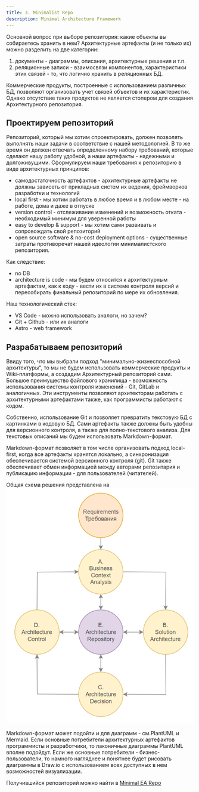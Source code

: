 ```yaml
---
title: 3. Minimalist Repo
description: Minimal Architecture Framework
---
```


Основной вопрос при выборе репозитория: какие объекты вы собираетесь хранить в нем? 
Архитектурные артефакты (и не только их) можно разделить на две категории:
1. документы - диаграммы, описания, архитектурные решения и т.п.
2. реляционные записи - взаимосвязи компонентов, характеристики этих связей - то, что логично хранить в реляционных БД.

Коммерческие продукты, построенные с использованием различных БД, позволяют организовать учет связей объектов и их характеристик. Однако отсутствие таких продуктов не является стопером для создания Архитектурного репозитория.


## Проектируем репозиторий
Репозиторий, который мы хотим спроектировать, должен позволять выполнять наши задачи в соответствие с нашей методологией. В то же время он должен отвечать определенному набору требований, которые сделают нашу работу удобной, а наши артефакты - надежными и долгоживущими.
Сформулируем наши требования к репозиторию в виде архитектурных принципов:
- самодостаточность артефактов - архитектурные артефакты не должны зависеть от прикладных систем их ведения, фреймворков разработки и технологий
- local first - мы хотим работать в любое время и в любом месте - на работе, дома и даже в отпуске
- version control - отслеживание изменений и возможность отката - необходимый минимум для уверенной работы
- easy to develop & support - мы хотим сами развивать и сопровождать свой репозиторий
- open source software & no-cost deployment options - существенные затраты противоречат нашей идеологии  минималистского репозитория.

Как следствие:
- no DB 
- architecture is code - мы будем относится к архитектурным артефактам, как к коду - вести их в системе контроля версий и пересобирать финальный репозиторий по мере их обновления.

Наш технологический стек:
- VS Code - можно использовать аналоги, но зачем?
- Git + Github - или их аналоги
- Astro - web framework 


## Разрабатываем репозиторий
Ввиду того, что мы выбрали подход "минимально-жизнеспособной архитектуры", то мы не будем использовать коммерческие продукты и Wiki-платформы, а создадим Архитектурный репозиторий сами.
Большое преимущество файлового хранилища - возможность использования системы контроля изменений - Git, GitLab и аналогичных. Эти инструменты позволяют архитекторам работать с архитектурными артефактами также, как программисты работают с кодом.

Собственно, использование Git и позволяет превратить текстовую БД с картинками в кодовую БД.
Сами артефакты также должны быть удобны для версионного контроля, а также для полно-текстового анализа.
Для текстовых описаний мы будем использовать Markdown-формат. 

Markdown-формат позволяет в том числе организовать подход local-first, когда все артефакты хранятся локально, а синхронизация обеспечивается системой версионного контроля (git).
Git также обеспечивает обмен информацией между авторами репозитария и публикацию информации - для пользователей (читателей).

Общая схема решения представлена на ![Архитектура минималистского архитектурного репозитория](./pic/mva.png)

Markdown-формат может подойти и для диаграмм - см.PlantUML и Mermaid. Если основные потребители архитектурных артефактов программисты и разработчики, то лаконичные диаграммы PlantUML вполне подойдут. Если же основные потребители - бизнес-пользователи, то намного нагляднее и понятнее будет рисовать диаграммы в Draw.io с использованием всех доступных в нем возможностей визуализации. 

Получившийся репозиторий можно найти в [Minimal EA Repo](https://github.com/archinomicon/ea-repo)